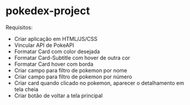 # pokedex-project
 
Requisitos:
- Criar aplicação em HTML/JS/CSS
- Vincular API de PokeAPI
- Formatar Card com color desejada
- Formatar Card-Subtitle com hover de outra cor
- Formatar Card hover com borda
- Criar campo para filtro de pokemon por nome
- Criar campo para filtro de pokemon por número
- Criar card quando clicado no pokemon, aparecer o detalhamento em tela cheia
- Criar botão de voltar a tela principal
